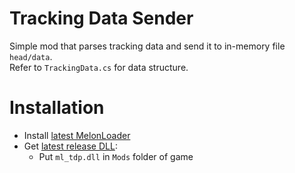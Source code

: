 # Tracking Data Sender
Simple mod that parses tracking data and send it to in-memory file `head/data`.  
Refer to `TrackingData.cs` for data structure.

# Installation
* Install [latest MelonLoader](https://github.com/LavaGang/MelonLoader)
* Get [latest release DLL](../../../releases/latest):
  * Put `ml_tdp.dll` in `Mods` folder of game
